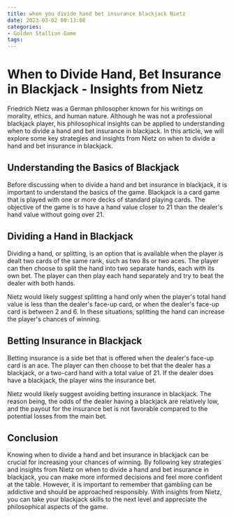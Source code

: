 ```yaml
---
title: when you divide hand bet insurance blackjack Nietz
date: 2023-03-02 00:13:08
categories:
- Golden Stallion Game
tags:
---
```

# When to Divide Hand, Bet Insurance in Blackjack - Insights from Nietz

Friedrich Nietz was a German philosopher known for his writings on morality, ethics, and human nature. Although he was not a professional blackjack player, his philosophical insights can be applied to understanding when to divide a hand and bet insurance in blackjack. In this article, we will explore some key strategies and insights from Nietz on when to divide a hand and bet insurance in blackjack.

## Understanding the Basics of Blackjack

Before discussing when to divide a hand and bet insurance in blackjack, it is important to understand the basics of the game. Blackjack is a card game that is played with one or more decks of standard playing cards. The objective of the game is to have a hand value closer to 21 than the dealer's hand value without going over 21.

## Dividing a Hand in Blackjack

Dividing a hand, or splitting, is an option that is available when the player is dealt two cards of the same rank, such as two 8s or two aces. The player can then choose to split the hand into two separate hands, each with its own bet. The player can then play each hand separately and try to beat the dealer with both hands.

Nietz would likely suggest splitting a hand only when the player's total hand value is less than the dealer's face-up card, or when the dealer's face-up card is between 2 and 6. In these situations, splitting the hand can increase the player's chances of winning.

## Betting Insurance in Blackjack

Betting insurance is a side bet that is offered when the dealer's face-up card is an ace. The player can then choose to bet that the dealer has a blackjack, or a two-card hand with a total value of 21. If the dealer does have a blackjack, the player wins the insurance bet.

Nietz would likely suggest avoiding betting insurance in blackjack. The reason being, the odds of the dealer having a blackjack are relatively low, and the payout for the insurance bet is not favorable compared to the potential losses from the main bet.

## Conclusion

Knowing when to divide a hand and bet insurance in blackjack can be crucial for increasing your chances of winning. By following key strategies and insights from Nietz on when to divide a hand and bet insurance in blackjack, you can make more informed decisions and feel more confident at the table. However, it is important to remember that gambling can be addictive and should be approached responsibly. With insights from Nietz, you can take your blackjack skills to the next level and appreciate the philosophical aspects of the game.